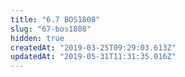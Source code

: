 ```yaml
---
title: "6.7 BOS1808"
slug: "67-bos1808"
hidden: true
createdAt: "2019-03-25T09:29:03.613Z"
updatedAt: "2019-05-31T11:31:35.016Z"
---
```

